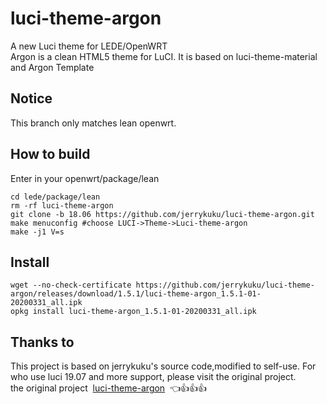 # luci-theme-argon

A new Luci theme for LEDE/OpenWRT  
Argon is a clean HTML5 theme for LuCI. It is based on luci-theme-material and Argon Template  


## Notice

This branch only matches lean openwrt.


## How to build

Enter in your openwrt/package/lean
```
cd lede/package/lean  
rm -rf luci-theme-argon  
git clone -b 18.06 https://github.com/jerrykuku/luci-theme-argon.git  
make menuconfig #choose LUCI->Theme->Luci-theme-argon  
make -j1 V=s  
```

## Install 
```
wget --no-check-certificate https://github.com/jerrykuku/luci-theme-argon/releases/download/1.5.1/luci-theme-argon_1.5.1-01-20200331_all.ipk
opkg install luci-theme-argon_1.5.1-01-20200331_all.ipk
```



## Thanks to 
This project is based on jerrykuku's source code,modified to self-use. For who use luci 19.07 and more support, please visit the original project.  
the original project &#xA0;[luci-theme-argon](https://github.com/jerrykuku/luci-theme-argon) &#xA0;👈👍👍👍
